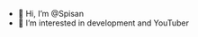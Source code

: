 - 👋 Hi, I’m @Spisan
- 👀 I’m interested in development and YouTuber
  
<!---
Spisan/Spisan is a ✨ special ✨ repository because its `README.md` (this file) appears on your GitHub profile.
You can click the Preview link to take a look at your changes.
--->

